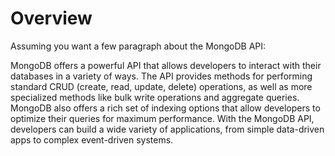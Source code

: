 # Overview

Assuming you want a few paragraph about the MongoDB API:

MongoDB offers a powerful API that allows developers to interact with their
databases in a variety of ways. The API provides methods for performing
standard CRUD (create, read, update, delete) operations, as well as more
specialized methods like bulk write operations and aggregate queries. MongoDB
also offers a rich set of indexing options that allow developers to optimize
their queries for maximum performance. With the MongoDB API, developers can
build a wide variety of applications, from simple data-driven apps to complex
event-driven systems.
